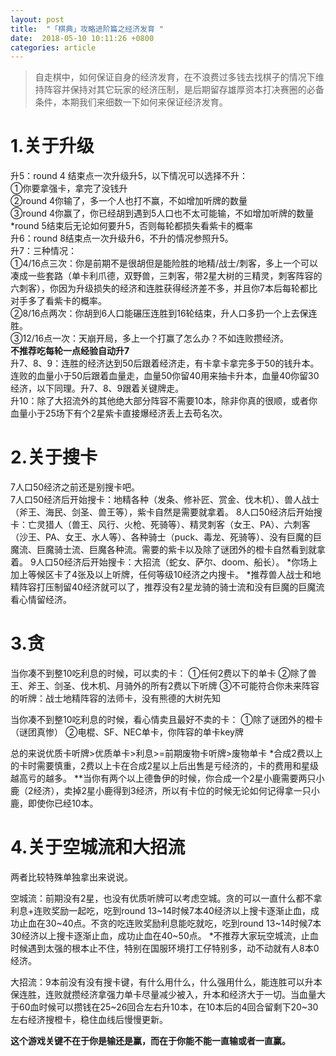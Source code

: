```yaml
---
layout: post
title:  "「棋典」攻略进阶篇之经济发育 "
date:  2018-05-10 10:11:26 +0800
categories: article
---
```

> 自走棋中，如何保证自身的经济发育，在不浪费过多钱去找棋子的情况下维持阵容并保持对其它玩家的经济压制，是后期留存雄厚资本打决赛圈的必备条件，本期我们来细数一下如何来保证经济发育。  

#  1.关于升级  
升5：round 4 结束点一次升级升5，以下情况可以选择不升：  
   ①你要拿强卡，拿完了没钱升  
   ②round 4你输了，多一个人也打不赢，不如增加听牌的数量  
   ③round 4你赢了，你已经胡到遇到5人口也不太可能输，不如增加听牌的数量  
   *round 5结束后无论如何要升5，否则每轮都损失看紫卡的概率  
   升6：round 8结束点一次升级升6，不升的情况参照升5。  
   升7：三种情况：  
   ①4/16点三次：你是前期不是很胡但是能险胜的地精/战士/刺客，多上一个可以凑成一些套路（单卡利爪德，双野兽，三刺客，带2星大树的三精灵，刺客阵容的六刺客），你因为升级损失的经济和连胜获得经济差不多，并且你7本后每轮都比对手多了看紫卡的概率。  
   ②8/16点两次：你胡到6人口能碾压连胜到16轮结束，升人口多扔一个上去保连胜。  
   ③12/16点一次：天崩开局，多上一个打赢了怎么办？不如连败攒经济。  
   **不推荐吃每轮一点经验自动升7**  
   升7、8、9：连胜的经济达到50后跟着经济走，有卡拿卡拿完多于50的钱升本。连败的血量小于50后跟着血量走，血量50你留40用来抽卡升本，血量40你留30经济，以下同理。升7、8、9跟着关键牌走。  
   升10：除了大招流外的其他绝大部分阵容不需要10本，除非你真的很顺，或者你血量小于25场下有个2星紫卡直接爆经济丢上去苟名次。  

#  2.关于搜卡  
7人口50经济之前还是别搜卡吧。  
   7人口50经济后开始搜卡：地精各种（发条、修补匠、赏金、伐木机）、兽人战士（斧王、海民、剑圣、兽王等），紫卡自然是需要就拿着。
   8人口50经济后开始搜卡：亡灵猎人（兽王、风行、火枪、死骑等）、精灵刺客（女王、PA）、六刺客（沙王、PA、女王、水人等）、各种骑士（puck、毒龙、死骑等）、没有巨魔的巨魔流、巨魔骑士流、巨魔各种流。需要的紫卡以及除了谜团外的橙卡自然看到就拿着。
   9人口50经济后开始搜卡：大招流（蛇女、萨尔、doom、船长）。
   *你场上加上等候区卡了4张及以上听牌，任何等级10经济之内搜卡。
   *推荐兽人战士和地精阵容打压制留40经济就可以了，推荐没有2星龙骑的骑士流和没有巨魔的巨魔流看心情留经济。

#  3.贪  
当你凑不到整10吃利息的时候，可以卖的卡：
   ①任何2费以下的单卡
   ②除了兽王、斧王、剑圣、伐木机、月骑外的所有2费以下听牌
   ③不可能符合你未来阵容的听牌：战士地精阵容的法师卡，没有熊德的大树先知
   
   当你凑不到整10吃利息的时候，看心情卖且最好不卖的卡：
   ①除了谜团外的橙卡（谜团真惨）
   ②电棍、SF、NEC单卡，你阵容的单卡key牌
   
   总的来说优质卡听牌>优质单卡>利息>=前期废物卡听牌>废物单卡
   *合成2费以上的卡时需要慎重，2费以上卡在合成2星以上后出售是亏经济的，卡的费用和星级越高亏的越多。
   **当你有两个以上德鲁伊的时候，你合成一个2星小鹿需要两只小鹿（2经济），卖掉2星小鹿得到3经济，所以有卡位的时候无论如何记得拿一只小鹿，即使你已经10本。

#  4.关于空城流和大招流  
两者比较特殊单独拿出来说说。

   空城流：前期没有2星，也没有优质听牌可以考虑空城。贪的可以一直什么都不拿利息+连败奖励一起吃，吃到round 13~14时候7本40经济以上搜卡逐渐止血，成功止血在30~40点。不贪的吃连败奖励利息能吃就吃，吃到round 13~14时候7本30经济以上搜卡逐渐止血，成功止血在40~50点。
   *不推荐大家玩空城流，止血时候遇到太强的根本止不住，特别在国服环境打工仔特别多，动不动就有人8本0经济。

   大招流：9本前没有没有搜卡键，有什么用什么，什么强用什么，能连胜可以升本保连胜，连败就攒经济拿强力单卡尽量减少被入，升本和经济大于一切。当血量大于60血时候可以攒钱在25~26回合左右升10本，在10本后的4回合留剩下20~30左右经济搜橙卡，稳住血线后慢慢更新。

**这个游戏关键不在于你是输还是赢，而在于你能不能一直输或者一直赢。**
